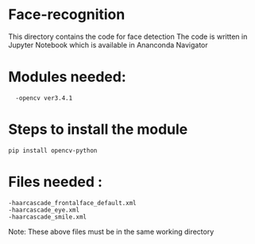 # Face-recognition   
This directory contains the code for face detection
The code is written in Jupyter Notebook which is available in Ananconda Navigator
# Modules needed:
      -opencv ver3.4.1  
# Steps to install the module  
    pip install opencv-python 
# Files needed :    
    -haarcascade_frontalface_default.xml
    -haarcascade_eye.xml 
    -haarcascade_smile.xml 
 Note: These above files must be in the same working directory    
 
 
 
